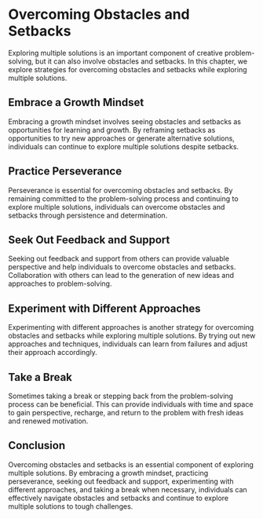 Overcoming Obstacles and Setbacks
==========================================================================

Exploring multiple solutions is an important component of creative problem-solving, but it can also involve obstacles and setbacks. In this chapter, we explore strategies for overcoming obstacles and setbacks while exploring multiple solutions.

Embrace a Growth Mindset
------------------------

Embracing a growth mindset involves seeing obstacles and setbacks as opportunities for learning and growth. By reframing setbacks as opportunities to try new approaches or generate alternative solutions, individuals can continue to explore multiple solutions despite setbacks.

Practice Perseverance
---------------------

Perseverance is essential for overcoming obstacles and setbacks. By remaining committed to the problem-solving process and continuing to explore multiple solutions, individuals can overcome obstacles and setbacks through persistence and determination.

Seek Out Feedback and Support
-----------------------------

Seeking out feedback and support from others can provide valuable perspective and help individuals to overcome obstacles and setbacks. Collaboration with others can lead to the generation of new ideas and approaches to problem-solving.

Experiment with Different Approaches
------------------------------------

Experimenting with different approaches is another strategy for overcoming obstacles and setbacks while exploring multiple solutions. By trying out new approaches and techniques, individuals can learn from failures and adjust their approach accordingly.

Take a Break
------------

Sometimes taking a break or stepping back from the problem-solving process can be beneficial. This can provide individuals with time and space to gain perspective, recharge, and return to the problem with fresh ideas and renewed motivation.

Conclusion
----------

Overcoming obstacles and setbacks is an essential component of exploring multiple solutions. By embracing a growth mindset, practicing perseverance, seeking out feedback and support, experimenting with different approaches, and taking a break when necessary, individuals can effectively navigate obstacles and setbacks and continue to explore multiple solutions to tough challenges.
